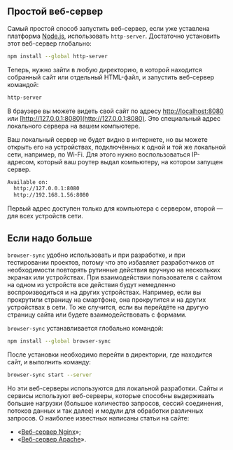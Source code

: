## Простой веб-сервер

Самый простой способ запустить веб-сервер, если уже уставлена платформа [Node.js](/tools/nodejs/), использовать `http-server`. Достаточно установить этот веб-сервер глобально:

```bash
npm install --global http-server
```

Теперь, нужно зайти в любую директорию, в которой находится собранный сайт или отдельный HTML-файл, и запустить веб-сервер командой:

```bash
http-server
```

В браузере вы можете видеть свой сайт по адресу [http://localhost:8080](http://localhost:8080) или [http://127.0.0.1:8080](http://127.0.0.1:8080). Это специальный адрес локального сервера на вашем компьютере.

Ваш локальный сервер не будет видно в интернете, но вы можете открыть его на устройствах, подключённых к одной и той же локальной сети, например, по Wi-Fi. Для этого нужно воспользоваться IP-адресом, который ваш роутер выдал компьютеру, на котором запущен сервер.

```bash
Available on:
  http://127.0.0.1:8080
  http://192.168.1.56:8080
```

Первый адрес доступен только для компьютера с сервером, второй — для всех устройств сети.

## Если надо больше

`browser-sync` удобно использовать и при разработке, и при тестировании проектов, потому что это избавляет разработчиков от необходимости повторять рутинные действия вручную на нескольких экранах или устройствах. При взаимодействии пользователя с сайтом на одном из устройств все действия будут немедленно воспроизводиться и на других устройствах. Например, если вы прокрутили страницу на смартфоне, она прокрутится и на других устройствах в сети. То же случится, если вы перейдёте на другую страницу сайта или будете взаимодействовать с формами.

`browser-sync` устанавливается глобально командой:

```bash
npm install --global browser-sync
```

После установки необходимо перейти в директории, где находится сайт, и выполнить команду:

```bash
browser-sync start --server
```

Но эти веб-серверы используются для локальной разработки. Сайты и сервисы используют веб-серверы, которые способны выдерживать большие нагрузки (большое количество запросов, сессий соединения, потоков данных и так далее) и модули для обработки различных запросов. О наиболее известных написаны статьи на сайте:

- «[Веб-сервер Nginx](/tools/nginx-web-server/)»;
- «[Веб-сервер Apache](/tools/apache-web-server/)».
